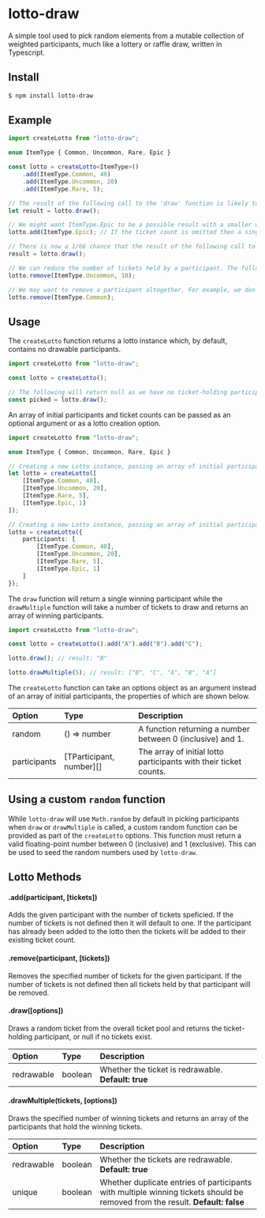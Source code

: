 # lotto-draw

A simple tool used to pick random elements from a mutable collection of weighted participants, much like a lottery or raffle draw, written in Typescript.

## Install

```sh
$ npm install lotto-draw
```

## Example


```ts
import createLotto from "lotto-draw";

enum ItemType { Common, Uncommon, Rare, Epic }

const lotto = createLotto<ItemType>()
    .add(ItemType.Common, 40)
    .add(ItemType.Uncommon, 20)
    .add(ItemType.Rare, 5);

// The result of the following call to the 'draw' function is likely to be ItemType.Common (40/65 chance), slightly less likely to be ItemType.Uncommon (20/65 chance), and unlikely to be ItemType.Rare (5/65 chance).
let result = lotto.draw();

// We might want ItemType.Epic to be a possible result with a smaller weighting than ItemType.Rare, we can just add this to the existing lotto.
lotto.add(ItemType.Epic); // If the ticket count is omitted then a single ticket will be added.

// There is now a 1/66 chance that the result of the following call to the 'draw' function is ItemType.Epic.
result = lotto.draw();

// We can reduce the number of tickets held by a participant. The following call would result in the chances of any following calls to 'draw' returning ItemType.Uncommon being 10/66.
lotto.remove(ItemType.Uncommon, 10);

// We may want to remove a participant altogether. For example, we don't want ItemType.Common to be a potential result for any following calls to 'draw'.
lotto.remove(ItemType.Common);
```

## Usage

The `createLotto` function returns a lotto instance which, by default, contains no drawable participants.

```ts
import createLotto from "lotto-draw";

const lotto = createLotto();

// The following will return null as we have no ticket-holding participants.
const picked = lotto.draw();
```

An array of initial participants and ticket counts can be passed as an optional argument or as a lotto creation option.

```ts
import createLotto from "lotto-draw";

enum ItemType { Common, Uncommon, Rare, Epic }

// Creating a new Lotto instance, passing an array of initial participants and ticket counts.
let lotto = createLotto([
    [ItemType.Common, 40],
    [ItemType.Uncommon, 20],
    [ItemType.Rare, 5],
    [ItemType.Epic, 1]
]);

// Creating a new Lotto instance, passing an array of initial participants and ticket counts as a lotto creation option.
lotto = createLotto({
    participants: [
        [ItemType.Common, 40],
        [ItemType.Uncommon, 20],
        [ItemType.Rare, 5],
        [ItemType.Epic, 1]
    ]
});
```

The `draw` function will return a single winning participant while the `drawMultiple` function will take a number of tickets to draw and returns an array of winning participants.

```ts
import createLotto from "lotto-draw";

const lotto = createLotto().add("A").add("B").add("C");

lotto.draw(); // result: "B"

lotto.drawMultiple(5); // result: ["B", "C", "A", "B", "A"]
```

The `createLotto` function can take an options object as an argument instead of an array of initial participants, the properties of which are shown below.

| Option          |Type | Description |
| :--------------------|:- |:- |
| random        |() => number| A function returning a number between 0 (inclusive) and 1. |
| participants  |[TParticipant, number][]| The array of initial lotto participants with their ticket counts.

## Using a custom `random` function

While `lotto-draw` will use `Math.random` by default in picking participants when `draw` or `drawMultiple` is called, a custom random function can be provided as part of the `createLotto` options. This function must return a valid floating-point number between 0 (inclusive) and 1 (exclusive). This can be used to seed the random numbers used by `lotto-draw`.

## Lotto Methods

#### .add(participant, [tickets])

Adds the given participant with the number of tickets speficied. If the number of tickets is not defined then it will default to one. If the participant has already been added to the lotto then the tickets will be added to their existing ticket count.

#### .remove(participant, [tickets])

Removes the specified number of tickets for the given participant. If the number of tickets is not defined then all tickets held by that participant will be removed.

#### .draw([options])

Draws a random ticket from the overall ticket pool and returns the ticket-holding participant, or null if no tickets exist.

| Option          |Type | Description |
| :--------------------|:- |:- |
| redrawable   |boolean| Whether the ticket is redrawable. **Default: true** |

#### .drawMultiple(tickets, [options])

Draws the specified number of winning tickets and returns an array of the participants that hold the winning tickets.

| Option          |Type | Description |
| :--------------------|:- |:- |
| redrawable   |boolean| Whether the tickets are redrawable. **Default: true** |
| unique       |boolean| Whether duplicate entries of participants with multiple winning tickets should be removed from the result.  **Default: false** |